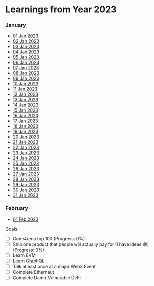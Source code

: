 # Learnings from Year 2023

### January

-   [01 Jan 2023](https://github.com/therealharpaljadeja/TIL-2023/blob/main/01-01-23.md)
-   [02 Jan 2023](https://github.com/therealharpaljadeja/TIL-2023/blob/main/02-01-23.md)
-   [03 Jan 2023](https://github.com/therealharpaljadeja/TIL-2023/blob/main/03-01-23.md)
-   [04 Jan 2023](https://github.com/therealharpaljadeja/TIL-2023/blob/main/04-01-23.md)
-   [05 Jan 2023](https://github.com/therealharpaljadeja/TIL-2023/blob/main/05-01-23.md)
-   [06 Jan 2023](https://github.com/therealharpaljadeja/TIL-2023/blob/main/06-01-23.md)
-   [07 Jan 2023](https://github.com/therealharpaljadeja/TIL-2023/blob/main/07-01-23.md)
-   [08 Jan 2023](https://github.com/therealharpaljadeja/TIL-2023/blob/main/08-01-23.md)
-   [09 Jan 2023](https://github.com/therealharpaljadeja/TIL-2023/blob/main/09-01-23.md)
-   [10 Jan 2023](https://github.com/therealharpaljadeja/TIL-2023/blob/main/10-01-23.md)
-   [11 Jan 2023](https://github.com/therealharpaljadeja/TIL-2023/blob/main/11-01-23.md)
-   [12 Jan 2023](https://github.com/therealharpaljadeja/TIL-2023/blob/main/12-01-23.md)
-   [13 Jan 2023](https://github.com/therealharpaljadeja/TIL-2023/blob/main/13-01-23.md)
-   [14 Jan 2023](https://github.com/therealharpaljadeja/TIL-2023/blob/main/14-01-23.md)
-   [15 Jan 2023](https://github.com/therealharpaljadeja/TIL-2023/blob/main/15-01-23.md)
-   [16 Jan 2023](https://github.com/therealharpaljadeja/TIL-2023/blob/main/16-01-23.md)
-   [17 Jan 2023](https://github.com/therealharpaljadeja/TIL-2023/blob/main/17-01-23.md)
-   [18 Jan 2023](https://github.com/therealharpaljadeja/TIL-2023/blob/main/18-01-23.md)
-   [19 Jan 2023](https://github.com/therealharpaljadeja/TIL-2023/blob/main/19-01-23.md)
-   [20 Jan 2023](https://github.com/therealharpaljadeja/TIL-2023/blob/main/20-01-23.md)
-   [21 Jan 2023](https://github.com/therealharpaljadeja/TIL-2023/blob/main/21-01-23.md)
-   [22 Jan 2023](https://github.com/therealharpaljadeja/TIL-2023/blob/main/22-01-23.md)
-   [23 Jan 2023](https://github.com/therealharpaljadeja/TIL-2023/blob/main/23-01-23.md)
-   [24 Jan 2023](https://github.com/therealharpaljadeja/TIL-2023/blob/main/24-01-23.md)
-   [25 Jan 2023](https://github.com/therealharpaljadeja/TIL-2023/blob/main/25-01-23.md)
-   [26 Jan 2023](https://github.com/therealharpaljadeja/TIL-2023/blob/main/26-01-23.md)
-   [27 Jan 2023](https://github.com/therealharpaljadeja/TIL-2023/blob/main/27-01-23.md)
-   [28 Jan 2023](https://github.com/therealharpaljadeja/TIL-2023/blob/main/28-01-23.md)
-   [29 Jan 2023](https://github.com/therealharpaljadeja/TIL-2023/blob/main/29-01-23.md)
-   [30 Jan 2023](https://github.com/therealharpaljadeja/TIL-2023/blob/main/30-01-23.md)
-   [31 Jan 2023](https://github.com/therealharpaljadeja/TIL-2023/blob/main/31-01-23.md)

### February

-   [01 Feb 2023](https://github.com/therealharpaljadeja/TIL-2023/blob/main/01-02-23.md)

Goals

-   [ ] Code4rena top 100 (Progress: 0%)
-   [ ] Ship one product that people will actually pay for (I have ideas 😅) (Progress: 0%)
-   [ ] Learn EVM
-   [ ] Learn GraphQL
-   [ ] Talk atleast once at a major Web3 Event
-   [ ] Complete Ethernaut
-   [ ] Complete Damn-Vulnerable DeFi
